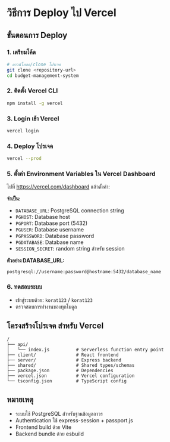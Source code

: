 # วิธีการ Deploy ไป Vercel

## ขั้นตอนการ Deploy

### 1. เตรียมโค้ด
```bash
# ดาวน์โหลด/clone โปรเจค
git clone <repository-url>
cd budget-management-system
```

### 2. ติดตั้ง Vercel CLI
```bash
npm install -g vercel
```

### 3. Login เข้า Vercel
```bash
vercel login
```

### 4. Deploy โปรเจค
```bash
vercel --prod
```

### 5. ตั้งค่า Environment Variables ใน Vercel Dashboard

ไปที่ https://vercel.com/dashboard แล้วตั้งค่า:

**จำเป็น:**
- `DATABASE_URL`: PostgreSQL connection string
- `PGHOST`: Database host
- `PGPORT`: Database port (5432)
- `PGUSER`: Database username
- `PGPASSWORD`: Database password
- `PGDATABASE`: Database name
- `SESSION_SECRET`: random string สำหรับ session

**ตัวอย่าง DATABASE_URL:**
```
postgresql://username:password@hostname:5432/database_name
```

### 6. ทดสอบระบบ
- เข้าสู่ระบบด้วย: `korat123` / `korat123`
- ตรวจสอบการทำงานของทุกโมดูล

## โครงสร้างโปรเจค สำหรับ Vercel
```
/
├── api/
│   └── index.js          # Serverless function entry point
├── client/               # React frontend
├── server/               # Express backend
├── shared/               # Shared types/schemas
├── package.json          # Dependencies
├── vercel.json           # Vercel configuration
└── tsconfig.json         # TypeScript config
```

## หมายเหตุ
- ระบบใช้ PostgreSQL สำหรับฐานข้อมูลถาวร
- Authentication ใช้ express-session + passport.js
- Frontend build ด้วย Vite
- Backend bundle ด้วย esbuild